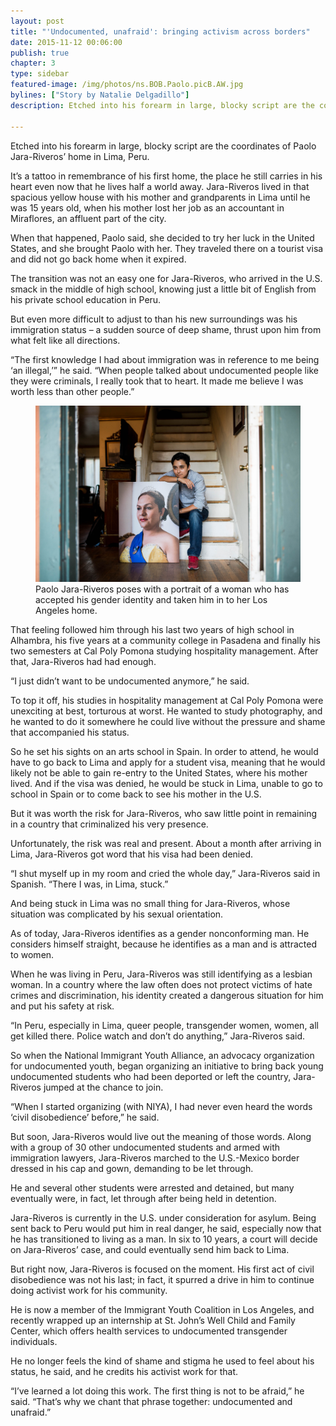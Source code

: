 ```yaml
---
layout: post
title: "'Undocumented, unafraid': bringing activism across borders"
date: 2015-11-12 00:06:00
publish: true
chapter: 3
type: sidebar
featured-image: /img/photos/ns.BOB.Paolo.picB.AW.jpg
bylines: ["Story by Natalie Delgadillo"]
description: Etched into his forearm in large, blocky script are the coordinates of Paolo Jara-Riveros’ home in Lima, Peru.

---
```


Etched into his forearm in large, blocky script are the coordinates of Paolo Jara-Riveros’ home in Lima, Peru.

It’s a tattoo in remembrance of his first home, the place he still carries in his heart even now that he lives half a world away. Jara-Riveros lived in that spacious yellow house with his mother and grandparents in Lima until he was 15 years old, when his mother lost her job as an accountant in Miraflores, an affluent part of the city. 

When that happened, Paolo said, she decided to try her luck in the United States, and she brought Paolo with her. They traveled there on a tourist visa and did not go back home when it expired.

The transition was not an easy one for Jara-Riveros, who arrived in the U.S. smack in the middle of high school, knowing just a little bit of English from his private school education in Peru. 

But even more difficult to adjust to than his new surroundings was his immigration status – a sudden source of deep shame, thrust upon him from what felt like all directions. 

“The first knowledge I had about immigration was in reference to me being ‘an illegal,’” he said. “When people talked about undocumented people like they were criminals, I really took that to heart. It made me believe I was worth less than other people.” 

<figure>
  <img src="/img/photos/ns.BOB.Paolo.picA.AW.jpg" />
  <figcaption>Paolo Jara-Riveros poses with a portrait of a woman who has accepted his gender identity and taken him in to her Los Angeles home.</figcaption>
</figure>

That feeling followed him through his last two years of high school in Alhambra, his five years at a community college in Pasadena and finally his two semesters at Cal Poly Pomona studying hospitality management. After that, Jara-Riveros had had enough.

“I just didn’t want to be undocumented anymore,” he said. 

To top it off, his studies in hospitality management at Cal Poly Pomona were unexciting at best, torturous at worst. He wanted to study photography, and he wanted to do it somewhere he could live without the pressure and shame that accompanied his status. 

So he set his sights on an arts school in Spain. In order to attend, he would have to go back to Lima and apply for a student visa, meaning that he would likely not be able to gain re-entry to the United States, where his mother lived. And if the visa was denied, he would be stuck in Lima, unable to go to school in Spain or to come back to see his mother in the U.S.

But it was worth the risk for Jara-Riveros, who saw little point in remaining in a country that criminalized his very presence. 

Unfortunately, the risk was real and present. About a month after arriving in Lima, Jara-Riveros got word that his visa had been denied.
 
“I shut myself up in my room and cried the whole day,” Jara-Riveros said in Spanish. “There I was, in Lima, stuck.”

And being stuck in Lima was no small thing for Jara-Riveros, whose situation was complicated by his sexual orientation.

As of today, Jara-Riveros identifies as a gender nonconforming man. He considers himself straight, because he identifies as a man and is attracted to women.

When he was living in Peru, Jara-Riveros was still identifying as a lesbian woman. In a country where the law often does not protect victims of hate crimes and discrimination, his identity created a dangerous situation for him and put his safety at risk. 

“In Peru, especially in Lima, queer people, transgender women, women, all get killed there. Police watch and don’t do anything,” Jara-Riveros said. 

So when the National Immigrant Youth Alliance, an advocacy organization for undocumented youth, began organizing an initiative to bring back young undocumented students who had been deported or left the country, Jara-Riveros jumped at the chance to join. 

“When I started organizing (with NIYA), I had never even heard the words ‘civil disobedience’ before,” he said. 

But soon, Jara-Riveros would live out the meaning of those words. Along with a group of 30 other undocumented students and armed with immigration lawyers, Jara-Riveros marched to the U.S.-Mexico border dressed in his cap and gown, demanding to be let through. 

He and several other students were arrested and detained, but many eventually were, in fact, let through after being held in detention. 

Jara-Riveros is currently in the U.S. under consideration for asylum. Being sent back to Peru would put him in real danger, he said, especially now that he has transitioned to living as a man. In six to 10 years, a court will decide on Jara-Riveros’ case, and could eventually send him back to Lima. 

But right now, Jara-Riveros is focused on the moment. His first act of civil disobedience was not his last; in fact, it spurred a drive in him to continue doing activist work for his community. 

He is now a member of the Immigrant Youth Coalition in Los Angeles, and recently wrapped up an internship at St. John’s Well Child and Family Center, which offers health services to undocumented transgender individuals. 

He no longer feels the kind of shame and stigma he used to feel about his status, he said, and he credits his activist work for that. 

“I’ve learned a lot doing this work. The first thing is not to be afraid,” he said. “That’s why we chant that phrase together: undocumented and unafraid.”

